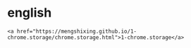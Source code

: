 # english

    <a href="https://mengshixing.github.io/1-chrome.storage/chrome.storage.html">1-chrome.storage</a>
